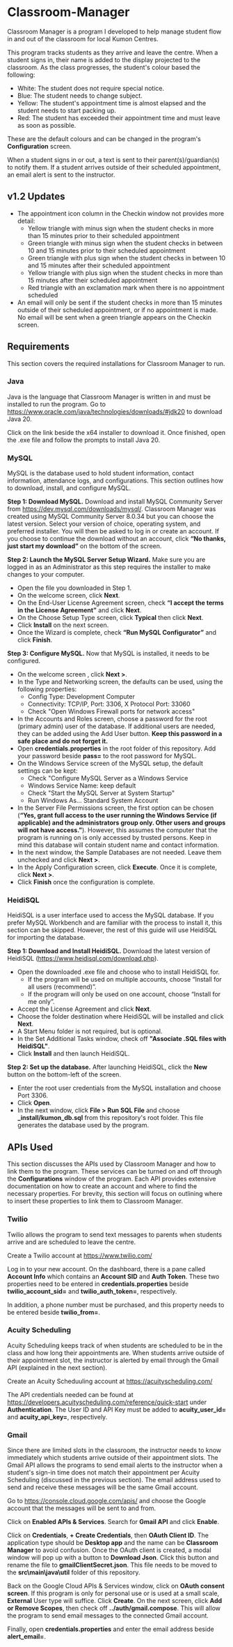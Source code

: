 # Classroom-Manager

Classroom Manager is a program I developed to help manage student flow in and out of the classroom for local Kumon Centres.

This program tracks students as they arrive and leave the centre. When a student signs in, their name is added to the display projected to the classroom. As the class progresses, the student's colour based the following:

- White: The student does not require special notice.
- Blue: The student needs to change subject.
- Yellow: The student's appointment time is almost elapsed and the student needs to start packing up.
- Red: The student has exceeded their appointment time and must leave as soon as possible.

These are the default colours and can be changed in the program's **Configuration** screen.

When a student signs in or out, a text is sent to their parent(s)/guardian(s) to notify them. If a student arrives outside of their scheduled appointment, an email alert is sent to the instructor.

## v1.2 Updates

- The appointment icon column in the Checkin window not provides more detail:
     - Yellow triangle with minus sign when the student checks in more than 15 minutes prior to their scheduled appointment
     - Green triangle with minus sign when the student checks in between 10 and 15 minutes prior to their scheduled appointment
     - Green triangle with plus sign when the student checks in between 10 and 15 minutes after their scheduled appointment
     - Yellow triangle with plus sign when the student checks in more than 15 minutes after their scheduled appointment
     - Red triangle with an exclamation mark when there is no appointment scheduled
- An email will only be sent if the student checks in more than 15 minutes outside of their scheduled appointment, or if no appointment is made. No email will be sent when a green triangle appears on the Checkin screen.

## Requirements

This section covers the required installations for Classroom Manager to run.

### Java

Java is the language that Classroom Manager is written in and must be installed to run the program. Go to https://www.oracle.com/java/technologies/downloads/#jdk20 to download Java 20.

Click on the link beside the x64 installer to download it. Once finished, open the .exe file and follow the prompts to install Java 20.

### MySQL

MySQL is the database used to hold student information, contact information, attendance logs, and configurations. This section outlines how to download, install, and configure MySQL.

**Step 1: Download MySQL.** Download and install MySQL Community Server from https://dev.mysql.com/downloads/mysql/. Classroom Manager was created using MySQL Community Server 8.0.34 but you can choose the latest version. Select your version of choice, operating system, and preferred installer.
You will then be asked to log in or create an account. If you choose to continue the download without an account, click **“No thanks, just start my download”** on the bottom of the screen.

**Step 2: Launch the MySQL Server Setup Wizard.** Make sure you are logged in as an Administrator as this step requires the installer to make changes to your computer.

- Open the file you downloaded in Step 1.
- On the welcome screen, click **Next**.
- On the End-User License Agreement screen, check **“I accept the terms in the License Agreement”** and click **Next**.
- On the Choose Setup Type screen, click **Typical** then click **Next**.
- Click **Install** on the next screen.
- Once the Wizard is complete, check **“Run MySQL Configurator”** and click **Finish**.

**Step 3: Configure MySQL.** Now that MySQL is installed, it needs to be configured.

- On the welcome screen , click **Next >**.
- In the Type and Networking screen, the defaults can be used, using the following properties:
     - Config Type: Development Computer
     - Connectivity: TCP/IP, Port: 3306, X Protocol Port: 33060
     - Check "Open Windows Firewall ports for network access"
- In the Accounts and Roles screen, choose a password for the root (primary admin) user of the database. If additional users are needed, they can be added using the Add User button. **Keep this password in a safe place and do not forget it.**
- Open **credentials.properties** in the root folder of this repository. Add your password beside **pass=** to the root password for MySQL.
- On the Windows Service screen of the MySQL setup, the default settings can be kept:
     - Check "Configure MySQL Server as a Windows Service
     - Windows Service Name: keep default
     - Check "Start the MySQL Server at System Startup"
     - Run Windows As... Standard System Account
- In the Server File Permissions screen, the first option can be chosen (**“Yes, grant full access to the user running the Windows Service (if applicable) and the administrators group only. Other users and groups will not have access.”**). However, this assumes the computer that the program is running on is only accessed by trusted persons. Keep in mind this database will contain student name and contact information.
- In the next window, the Sample Databases are not needed. Leave them unchecked and click **Next >**.
- In the Apply Configuration screen, click **Execute**. Once it is complete, click **Next >**.
- Click **Finish** once the configuration is complete.

### HeidiSQL

HeidiSQL is a user interface used to access the MySQL database. If you prefer MySQL Workbench and are familiar with the process to install it, this section can be skipped. However, the rest of this guide will use HeidiSQL for importing the database.

**Step 1: Download and Install HeidiSQL.** Download the latest version of HeidiSQL (https://www.heidisql.com/download.php).

- Open the downloaded .exe file and choose who to install HeidiSQL for.
     - If the program will be used on multiple accounts, choose “Install for all users (recommend)”.
     - If the program will only be used on one account, choose “Install for me only”.
- Accept the License Agreement and click **Next**.
- Choose the folder destination where HeidiSQL will be installed and click **Next**.
- A Start Menu folder is not required, but is optional.
- In the Set Additional Tasks window, check off **"Associate .SQL files with HeidiSQL"**.
- Click **Install** and then launch HeidiSQL.

**Step 2: Set up the database.** After launching HeidiSQL, click the **New** button on the bottom-left of the screen.

- Enter the root user credentials from the MySQL installation and choose Port 3306.
- Click **Open**.
- In the next window, click **File > Run SQL File** and choose **\_install/kumon_db.sql** from this repository's root folder. This file generates the database used by the program.

## APIs Used

This section discusses the APIs used by Classroom Manager and how to link them to the program. These services can be turned on and off through the **Configurations** window of the program. Each API provides extensive documentation on how to create an account and where to find the necessary properties. For brevity, this section will focus on outlining where to insert these properties to link them to Classroom Manager.

### Twilio

Twilio allows the program to send text messages to parents when students arrive and are scheduled to leave the centre.

Create a Twilio account at https://www.twilio.com/

Log in to your new account. On the dashboard, there is a pane called **Account Info** which contains an **Account SID** and **Auth Token**. These two properties need to be entered in **credentials.properties** beside **twilio_account_sid=** and **twilio_auth_token=**, respectively.

In addition, a phone number must be purchased, and this property needs to be entered beside **twilio_from=**.

### Acuity Scheduling

Acuity Scheduling keeps track of when students are scheduled to be in the class and how long their appointments are. When students arrive outside of their appointment slot, the instructor is alerted by email through the Gmail API (explained in the next section).

Create an Acuity Scheduuling account at https://acuityscheduling.com/

The API credentials needed can be found at https://developers.acuityscheduling.com/reference/quick-start under **Authentication**. The User ID and API Key must be added to **acuity_user_id=** and **acuity_api_key=**, respectively.

### Gmail

Since there are limited slots in the classroom, the instructor needs to know immediately which students arrive outside of their appointment slots. The Gmail API allows the programs to send email alerts to the instructor when a student's sign-in time does not match their appointment per Acuity Scheduling (discussed in the previous section). The email address used to send and receive these messages will be the same Gmail account.

Go to https://console.cloud.google.com/apis/ and choose the Google account that the messages will be sent to and from.

Click on **Enabled APIs & Services**. Search for **Gmail API** and click **Enable**.

Click on **Credentials**, **+ Create Credentials**, then **OAuth Client ID**. The application type should be **Desktop app** and the name can be **Classroom Manager** to avoid confusion. Once the OAuth client is created, a modal window will pop up with a button to **Download Json**. Click this button and rename the file to **gmailClientSecret.json**. This file needs to be moved to the **src\main\java\util** folder of this repository.

Back on the Google Cloud APIs & Services window, click on **OAuth consent screen**. If this program is only for personal use or is used at a small scale, **External** User type will suffice. Click **Create**. On the next screen, click **Add or Remove Scopes**, then check off **../auth/gmail.compose**. This will allow the program to send email messages to the connected Gmail account.

Finally, open **credentials.properties** and enter the email address beside **alert_email=**.
